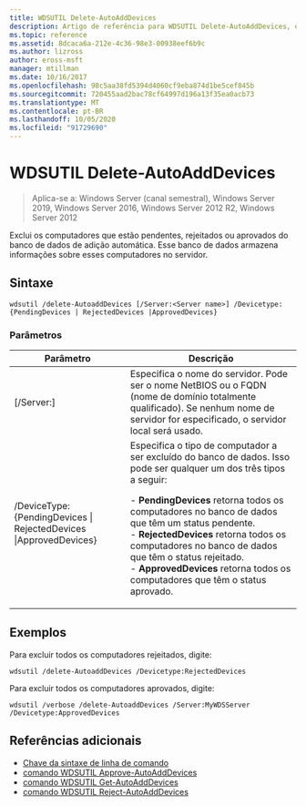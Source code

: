 ```yaml
---
title: WDSUTIL Delete-AutoAddDevices
description: Artigo de referência para WDSUTIL Delete-AutoAddDevices, que exclui os computadores que estão pendentes, rejeitados ou aprovados do banco de dados de adição automática.
ms.topic: reference
ms.assetid: 8dcaca6a-212e-4c36-98e3-00938eef6b9c
ms.author: lizross
author: eross-msft
manager: mtillman
ms.date: 10/16/2017
ms.openlocfilehash: 98c5aa38fd5394d4060cf9eba874d1be5cef845b
ms.sourcegitcommit: 720455aad2bac78cf64997d196a13f35ea0acb73
ms.translationtype: MT
ms.contentlocale: pt-BR
ms.lasthandoff: 10/05/2020
ms.locfileid: "91729690"
---
```

# <a name="wdsutil-delete-autoadddevices"></a>WDSUTIL Delete-AutoAddDevices

> Aplica-se a: Windows Server (canal semestral), Windows Server 2019, Windows Server 2016, Windows Server 2012 R2, Windows Server 2012

Exclui os computadores que estão pendentes, rejeitados ou aprovados do banco de dados de adição automática. Esse banco de dados armazena informações sobre esses computadores no servidor.

## <a name="syntax"></a>Sintaxe
```
wdsutil /delete-AutoaddDevices [/Server:<Server name>] /Devicetype:{PendingDevices | RejectedDevices |ApprovedDevices}
```
### <a name="parameters"></a>Parâmetros
|Parâmetro|Descrição|
|-------|--------|
|[/Server:<Server name>]|Especifica o nome do servidor. Pode ser o nome NetBIOS ou o FQDN (nome de domínio totalmente qualificado). Se nenhum nome de servidor for especificado, o servidor local será usado.|
|/DeviceType: {PendingDevices &#124; RejectedDevices &#124;ApprovedDevices}|Especifica o tipo de computador a ser excluído do banco de dados. Isso pode ser qualquer um dos três tipos a seguir:<p>-   **PendingDevices** retorna todos os computadores no banco de dados que têm um status pendente.<br />-   **RejectedDevices** retorna todos os computadores no banco de dados que têm o status rejeitado.<br />-   **ApprovedDevices** retorna todos os computadores que têm o status aprovado.|
## <a name="examples"></a>Exemplos
Para excluir todos os computadores rejeitados, digite:
```
wdsutil /delete-AutoaddDevices /Devicetype:RejectedDevices
```
Para excluir todos os computadores aprovados, digite:
```
wdsutil /verbose /delete-AutoaddDevices /Server:MyWDSServer /Devicetype:ApprovedDevices
```
## <a name="additional-references"></a>Referências adicionais
- [Chave da sintaxe de linha de comando](command-line-syntax-key.md)
- [comando WDSUTIL Approve-AutoAddDevices](wdsutil-approve-autoadddevices.md)
- [comando WDSUTIL Get-AutoAddDevices](wdsutil-get-autoadddevices.md)
- [comando WDSUTIL Reject-AutoAddDevices](wdsutil-reject-autoadddevices.md)
